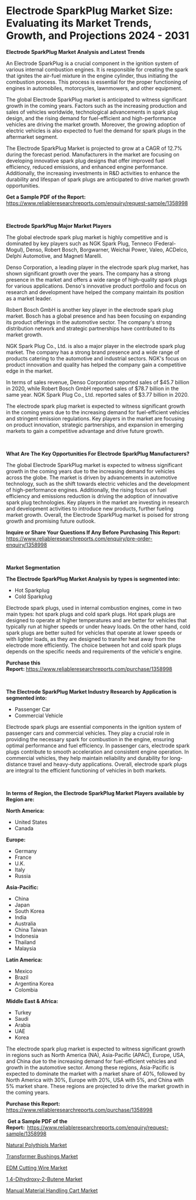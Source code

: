 <p><h1>Electrode SparkPlug Market Size: Evaluating its Market Trends, Growth, and Projections 2024 - 2031</h1></p><p><strong>Electrode SparkPlug Market Analysis and Latest Trends</strong></p>
<p><p>An Electrode SparkPlug is a crucial component in the ignition system of various internal combustion engines. It is responsible for creating the spark that ignites the air-fuel mixture in the engine cylinder, thus initiating the combustion process. This process is essential for the proper functioning of engines in automobiles, motorcycles, lawnmowers, and other equipment.</p><p>The global Electrode SparkPlug market is anticipated to witness significant growth in the coming years. Factors such as the increasing production and sales of vehicles worldwide, technological advancements in spark plug design, and the rising demand for fuel-efficient and high-performance vehicles are driving the market growth. Moreover, the growing adoption of electric vehicles is also expected to fuel the demand for spark plugs in the aftermarket segment.</p><p>The Electrode SparkPlug Market is projected to grow at a CAGR of 12.7% during the forecast period. Manufacturers in the market are focusing on developing innovative spark plug designs that offer improved fuel efficiency, reduced emissions, and enhanced engine performance. Additionally, the increasing investments in R&D activities to enhance the durability and lifespan of spark plugs are anticipated to drive market growth opportunities.</p></p>
<p><strong>Get a Sample PDF of the Report:&nbsp;</strong> <a href="https://www.reliableresearchreports.com/enquiry/request-sample/1358998">https://www.reliableresearchreports.com/enquiry/request-sample/1358998</a></p>
<p>&nbsp;</p>
<p><strong>Electrode SparkPlug Major Market Players</strong></p>
<p><p>The global electrode spark plug market is highly competitive and is dominated by key players such as NGK Spark Plug, Tenneco (Federal-Mogul), Denso, Robert Bosch, Borgwarner, Weichai Power, Valeo, ACDelco, Delphi Automotive, and Magneti Marelli.</p><p>Denso Corporation, a leading player in the electrode spark plug market, has shown significant growth over the years. The company has a strong presence in the market and offers a wide range of high-quality spark plugs for various applications. Denso's innovative product portfolio and focus on research and development have helped the company maintain its position as a market leader. </p><p>Robert Bosch GmbH is another key player in the electrode spark plug market. Bosch has a global presence and has been focusing on expanding its product offerings in the automotive sector. The company's strong distribution network and strategic partnerships have contributed to its market growth.</p><p>NGK Spark Plug Co., Ltd. is also a major player in the electrode spark plug market. The company has a strong brand presence and a wide range of products catering to the automotive and industrial sectors. NGK's focus on product innovation and quality has helped the company gain a competitive edge in the market.</p><p>In terms of sales revenue, Denso Corporation reported sales of $45.7 billion in 2020, while Robert Bosch GmbH reported sales of $78.7 billion in the same year. NGK Spark Plug Co., Ltd. reported sales of $3.77 billion in 2020.</p><p>The electrode spark plug market is expected to witness significant growth in the coming years due to the increasing demand for fuel-efficient vehicles and stringent emission regulations. Key players in the market are focusing on product innovation, strategic partnerships, and expansion in emerging markets to gain a competitive advantage and drive future growth.</p></p>
<p>&nbsp;</p>
<p><strong>What Are The Key Opportunities For Electrode SparkPlug Manufacturers?</strong></p>
<p><p>The global Electrode SparkPlug market is expected to witness significant growth in the coming years due to the increasing demand for vehicles across the globe. The market is driven by advancements in automotive technology, such as the shift towards electric vehicles and the development of high-performance engines. Additionally, the rising focus on fuel efficiency and emissions reduction is driving the adoption of innovative spark plug technologies. Key players in the market are investing in research and development activities to introduce new products, further fueling market growth. Overall, the Electrode SparkPlug market is poised for strong growth and promising future outlook.</p></p>
<p><strong>Inquire or Share Your Questions If Any Before Purchasing This Report:</strong> <a href="https://www.reliableresearchreports.com/enquiry/pre-order-enquiry/1358998">https://www.reliableresearchreports.com/enquiry/pre-order-enquiry/1358998</a></p>
<p>&nbsp;</p>
<p><strong>Market Segmentation</strong></p>
<p><strong>The Electrode SparkPlug Market Analysis by types is segmented into:</strong></p>
<p><ul><li>Hot Sparkplug</li><li>Cold Sparkplug</li></ul></p>
<p><p>Electrode spark plugs, used in internal combustion engines, come in two main types: hot spark plugs and cold spark plugs. Hot spark plugs are designed to operate at higher temperatures and are better for vehicles that typically run at higher speeds or under heavy loads. On the other hand, cold spark plugs are better suited for vehicles that operate at lower speeds or with lighter loads, as they are designed to transfer heat away from the electrode more efficiently. The choice between hot and cold spark plugs depends on the specific needs and requirements of the vehicle's engine.</p></p>
<p><strong>Purchase this Report:&nbsp;</strong><a href="https://www.reliableresearchreports.com/purchase/1358998">https://www.reliableresearchreports.com/purchase/1358998</a></p>
<p>&nbsp;</p>
<p><strong>The Electrode SparkPlug Market Industry Research by Application is segmented into:</strong></p>
<p><ul><li>Passenger Car</li><li>Commercial Vehicle</li></ul></p>
<p><p>Electrode spark plugs are essential components in the ignition system of passenger cars and commercial vehicles. They play a crucial role in providing the necessary spark for combustion in the engine, ensuring optimal performance and fuel efficiency. In passenger cars, electrode spark plugs contribute to smooth acceleration and consistent engine operation. In commercial vehicles, they help maintain reliability and durability for long-distance travel and heavy-duty applications. Overall, electrode spark plugs are integral to the efficient functioning of vehicles in both markets.</p></p>
<p>&nbsp;</p>
<p><strong>In terms of Region, the Electrode SparkPlug Market Players available by Region are:</strong></p>
<p>
    <p> <strong> North America: </strong>
        <ul>
            <li>United States</li>
            <li>Canada</li>
        </ul>
        </p> 
    <p> <strong> Europe: </strong>
        <ul>
            <li>Germany</li>
            <li>France</li>
            <li>U.K.</li>
            <li>Italy</li>
            <li>Russia</li>
        </ul>
        </p> 
    <p> <strong> Asia-Pacific: </strong>
        <ul>
            <li>China</li>
            <li>Japan</li>
            <li>South Korea</li>
            <li>India</li>
            <li>Australia</li>
            <li>China Taiwan</li>
            <li>Indonesia</li>
            <li>Thailand</li>
            <li>Malaysia</li>
        </ul>
        </p> 
    <p> <strong> Latin America: </strong>
        <ul>
            <li>Mexico</li>
            <li>Brazil</li>
            <li>Argentina Korea</li>
            <li>Colombia</li>
        </ul>
        </p> 
    <p> <strong> Middle East & Africa: </strong>
        <ul>
            <li>Turkey</li>
            <li>Saudi</li>
            <li>Arabia</li>
            <li>UAE</li>
            <li>Korea</li>
        </ul>
    </p>
    </p>
<p><p>The electrode spark plug market is expected to witness significant growth in regions such as North America (NA), Asia-Pacific (APAC), Europe, USA, and China due to the increasing demand for fuel-efficient vehicles and growth in the automotive sector. Among these regions, Asia-Pacific is expected to dominate the market with a market share of 40%, followed by North America with 30%, Europe with 20%, USA with 5%, and China with 5% market share. These regions are projected to drive the market growth in the coming years.</p></p>
<p><strong>Purchase this Report: </strong><a href="https://www.reliableresearchreports.com/purchase/1358998">https://www.reliableresearchreports.com/purchase/1358998</a></p>
<p>&nbsp;<strong>Get a Sample PDF of the Report:&nbsp;&nbsp;</strong><a href="https://www.reliableresearchreports.com/enquiry/request-sample/1358998">https://www.reliableresearchreports.com/enquiry/request-sample/1358998</a></p>
<p><strong></strong></p>
<p><p><a href="https://issuu.com/reportprime-2/docs/natural-polythiols-market-size-2030.pptx">Natural Polythiols Market</a></p><p><a href="https://medium.com/@cletaturner879789/transformer-bushings-market-research-report-its-history-and-forecast-2024-to-2031-6b40d5eccc93">Transformer Bushings Market</a></p><p><a href="https://medium.com/@cletaturner879789/edm-cutting-wire-market-size-reveals-the-best-marketing-channels-in-global-industry-e5f52a10076c">EDM Cutting Wire Market</a></p><p><a href="https://github.com/brenzgnarento/Market-Research-Report-List-1/blob/main/14-dihydroxy-2-butene-market.md">1,4-Dihydroxy-2-Butene Market</a></p><p><a href="https://issuu.com/reportprime-2/docs/manual-material-handling-cart-market-size-2030.ppt">Manual Material Handling Cart Market</a></p></p>